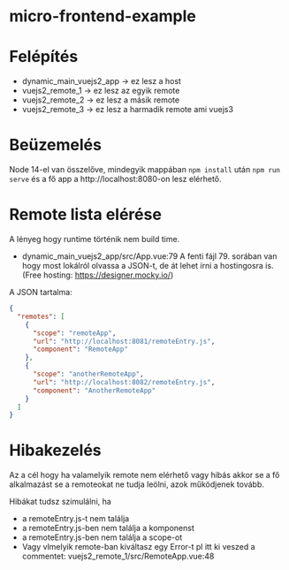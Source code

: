 # micro-frontend-example

# Felépítés
- dynamic_main_vuejs2_app -> ez lesz a host
- vuejs2_remote_1 -> ez lesz az egyik remote
- vuejs2_remote_2 -> ez lesz a másik remote
- vuejs2_remote_3 -> ez lesz a harmadik remote ami vuejs3

# Beüzemelés
Node 14-el van összelőve, mindegyik mappában `npm install` után `npm run serve` és a fő app a http://localhost:8080-on lesz elérhető.

# Remote lista elérése
A lényeg hogy runtime történik nem build time.

- dynamic_main_vuejs2_app/src/App.vue:79
A fenti fájl 79. sorában van hogy most lokálról olvassa a JSON-t, de át lehet írni a hostingosra is. (Free hosting: https://designer.mocky.io/)

A JSON tartalma:
```json
{
  "remotes": [
    {
      "scope": "remoteApp",
      "url": "http://localhost:8081/remoteEntry.js",
      "component": "RemoteApp"
    },
    {
      "scope": "anotherRemoteApp",
      "url": "http://localhost:8082/remoteEntry.js",
      "component": "AnotherRemoteApp"
    }
  ]
}
```

# Hibakezelés

Az a cél hogy ha valamelyik remote nem elérhető vagy hibás akkor se a fő alkalmazást se a remoteokat ne tudja leölni, azok működjenek tovább.

Hibákat tudsz szimulálni, ha
- a remoteEntry.js-t nem találja
- a remoteEntry.js-ben nem találja a komponenst
- a remoteEntry.js-ben nem találja a scope-ot
- Vagy vlmelyik remote-ban kiváltasz egy Error-t pl itt ki veszed a commentet: vuejs2_remote_1/src/RemoteApp.vue:48
